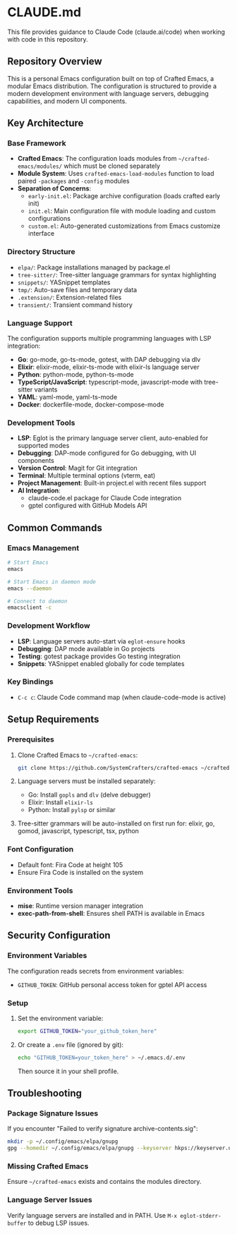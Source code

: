 # CLAUDE.md

This file provides guidance to Claude Code (claude.ai/code) when working with code in this repository.

## Repository Overview

This is a personal Emacs configuration built on top of Crafted Emacs, a modular Emacs distribution. The configuration is structured to provide a modern development environment with language servers, debugging capabilities, and modern UI components.

## Key Architecture

### Base Framework
- **Crafted Emacs**: The configuration loads modules from `~/crafted-emacs/modules/` which must be cloned separately
- **Module System**: Uses `crafted-emacs-load-modules` function to load paired `-packages` and `-config` modules
- **Separation of Concerns**: 
  - `early-init.el`: Package archive configuration (loads crafted early init)
  - `init.el`: Main configuration file with module loading and custom configurations
  - `custom.el`: Auto-generated customizations from Emacs customize interface

### Directory Structure
- `elpa/`: Package installations managed by package.el
- `tree-sitter/`: Tree-sitter language grammars for syntax highlighting
- `snippets/`: YASnippet templates
- `tmp/`: Auto-save files and temporary data
- `.extension/`: Extension-related files
- `transient/`: Transient command history

### Language Support
The configuration supports multiple programming languages with LSP integration:
- **Go**: go-mode, go-ts-mode, gotest, with DAP debugging via dlv
- **Elixir**: elixir-mode, elixir-ts-mode with elixir-ls language server
- **Python**: python-mode, python-ts-mode
- **TypeScript/JavaScript**: typescript-mode, javascript-mode with tree-sitter variants
- **YAML**: yaml-mode, yaml-ts-mode
- **Docker**: dockerfile-mode, docker-compose-mode

### Development Tools
- **LSP**: Eglot is the primary language server client, auto-enabled for supported modes
- **Debugging**: DAP-mode configured for Go debugging, with UI components
- **Version Control**: Magit for Git integration
- **Terminal**: Multiple terminal options (vterm, eat)
- **Project Management**: Built-in project.el with recent files support
- **AI Integration**: 
  - claude-code.el package for Claude Code integration
  - gptel configured with GitHub Models API

## Common Commands

### Emacs Management
```bash
# Start Emacs
emacs

# Start Emacs in daemon mode
emacs --daemon

# Connect to daemon
emacsclient -c
```

### Development Workflow
- **LSP**: Language servers auto-start via `eglot-ensure` hooks
- **Debugging**: DAP mode available in Go projects
- **Testing**: gotest package provides Go testing integration
- **Snippets**: YASnippet enabled globally for code templates

### Key Bindings
- `C-c c`: Claude Code command map (when claude-code-mode is active)

## Setup Requirements

### Prerequisites
1. Clone Crafted Emacs to `~/crafted-emacs`:
   ```bash
   git clone https://github.com/SystemCrafters/crafted-emacs ~/crafted-emacs
   ```

2. Language servers must be installed separately:
   - Go: Install `gopls` and `dlv` (delve debugger)
   - Elixir: Install `elixir-ls`
   - Python: Install `pylsp` or similar

3. Tree-sitter grammars will be auto-installed on first run for: elixir, go, gomod, javascript, typescript, tsx, python

### Font Configuration
- Default font: Fira Code at height 105
- Ensure Fira Code is installed on the system

### Environment Tools
- **mise**: Runtime version manager integration
- **exec-path-from-shell**: Ensures shell PATH is available in Emacs

## Security Configuration

### Environment Variables
The configuration reads secrets from environment variables:
- `GITHUB_TOKEN`: GitHub personal access token for gptel API access

### Setup
1. Set the environment variable:
   ```bash
   export GITHUB_TOKEN="your_github_token_here"
   ```

2. Or create a `.env` file (ignored by git):
   ```bash
   echo "GITHUB_TOKEN=your_token_here" > ~/.emacs.d/.env
   ```
   Then source it in your shell profile.

## Troubleshooting

### Package Signature Issues
If you encounter "Failed to verify signature archive-contents.sig":
```bash
mkdir -p ~/.config/emacs/elpa/gnupg
gpg --homedir ~/.config/emacs/elpa/gnupg --keyserver hkps://keyserver.ubuntu.com --receive-keys 066DAFCB81E42C40
```

### Missing Crafted Emacs
Ensure `~/crafted-emacs` exists and contains the modules directory.

### Language Server Issues
Verify language servers are installed and in PATH. Use `M-x eglot-stderr-buffer` to debug LSP issues.